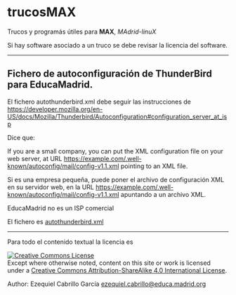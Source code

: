 # trucosMAX
Trucos y programás útiles para **MAX**, *MAdrid-linuX*

Si hay software asociado a un truco se debe revisar la licencia del software.

***

## Fichero de autoconfiguración de ThunderBird para EducaMadrid.

El fichero autothunderbird.xml debe seguir las instrucciones de https://developer.mozilla.org/en-US/docs/Mozilla/Thunderbird/Autoconfiguration#configuration_server_at_isp

Dice que:

If you are a small company, you can put the XML configuration file on your web server, at URL <https://example.com/.well-known/autoconfig/mail/config-v1.1.xml> pointing to an XML file.

Si es una empresa pequeña, puede poner el archivo de configuración XML en su servidor web, en la URL <https://example.com/.well-known/autoconfig/mail/config-v1.1.xml> apuntando a un archivo XML.

EducaMadrid no es un ISP comercial 

El fichero es [autothunderbird.xml](https://github.com/maxezek/trucosMAX/blob/master/autothunderbird.xml) 

***

Para todo el contenido textual la licencia es

<a rel="license" href="http://creativecommons.org/licenses/by-sa/4.0/"><img alt="Creative Commons License" style="border-width:0" src="https://i.creativecommons.org/l/by-sa/4.0/88x31.png" /></a><br />Except where otherwise noted, content on this site or work is licensed under a <a rel="license" href="http://creativecommons.org/licenses/by-sa/4.0/">Creative Commons Attribution-ShareAlike 4.0 International License</a>.

Author: Ezequiel Cabrillo García <ezequiel.cabrillo@educa.madrid.org>
